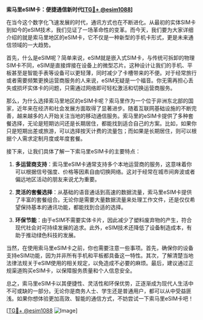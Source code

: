 **索马里eSIM卡：便捷通信新时代[[TG💪+ @esim1088](https://t.me/s/esim1088)]**

在当今这个数字化飞速发展的时代，通讯方式也在不断进化。从最初的实体SIM卡到如今的eSIM技术，我们见证了一场革命性的变革。而今天，我们要为大家详细介绍的就是索马里地区的eSIM卡，它不仅是一种新型的手机卡形式，更是未来通信领域的一大趋势。

首先，什么是eSIM呢？简单来说，eSIM就是嵌入式SIM卡，与传统可拆卸的物理SIM卡不同，eSIM是直接焊接在设备上的微型芯片。这种设计让我们的手机、平板甚至是智能手表等设备可以更轻薄，同时减少了卡槽带来的不便。对于经常旅行或者需要频繁更换运营商服务的人来说，eSIM无疑是一个福音。你无需再担心丢失或损坏实体卡的问题，只需通过网络即可轻松激活和切换运营商服务。

那么，为什么选择索马里地区的eSIM卡呢？索马里作为一个位于非洲东北部的国家，近年来在经济和社会发展方面取得了显著进步。随着互联网基础设施的不断完善，越来越多的人开始关注当地的移动通信服务。索马里的eSIM卡提供了多种套餐选择，无论是短期访问还是长期居住，都能找到适合自己的方案。比如，如果你只是短期出差或旅游，可以选择按天计费的流量包；而如果是长期居住，则可以根据个人需求定制月度或年度套餐。

接下来，让我们具体了解一下索马里eSIM卡的主要特点：

1. **多运营商支持**：索马里eSIM卡通常支持多个本地运营商的服务，这意味着你可以根据信号强度、价格等因素自由切换网络。这对于经常在城市间奔波或者偏远地区活动的朋友来说尤为重要。
   
2. **灵活的套餐选择**：从基础的语音通话到高速的数据流量，索马里eSIM卡提供了丰富的套餐组合。无论你是需要大量数据流量来处理工作文件，还是仅仅希望保持基本的通讯功能，都能找到合适的选择。

3. **环保节能**：由于eSIM不需要实体卡片，因此减少了塑料废弃物的产生，符合现代社会对可持续发展的追求。此外，eSIM技术还降低了设备制造成本，有助于推动绿色科技的发展。

当然，在使用索马里eSIM卡之前，你也需要注意一些事项。首先，确保你的设备支持eSIM功能，因为并非所有手机和平板都具备这一特性。其次，了解清楚当地法律法规关于eSIM使用的相关规定，以免造成不必要的麻烦。最后，建议通过正规渠道购买eSIM卡，以保障服务质量和个人信息安全。

总之，索马里eSIM卡以其便捷性、灵活性和环保优势，正逐渐成为现代人生活中不可或缺的一部分。无论你是商务人士、学生还是普通用户，都可以从中受益匪浅。如果你想体验更加高效、智能的通信方式，不妨尝试一下索马里eSIM卡吧！

[[TG💪+ @esim1088](https://t.me/s/esim1088) ![Image](https://i.postimg.cc/4NQfJmqS/Snipaste-2025-05-13-00-14-12.png)]